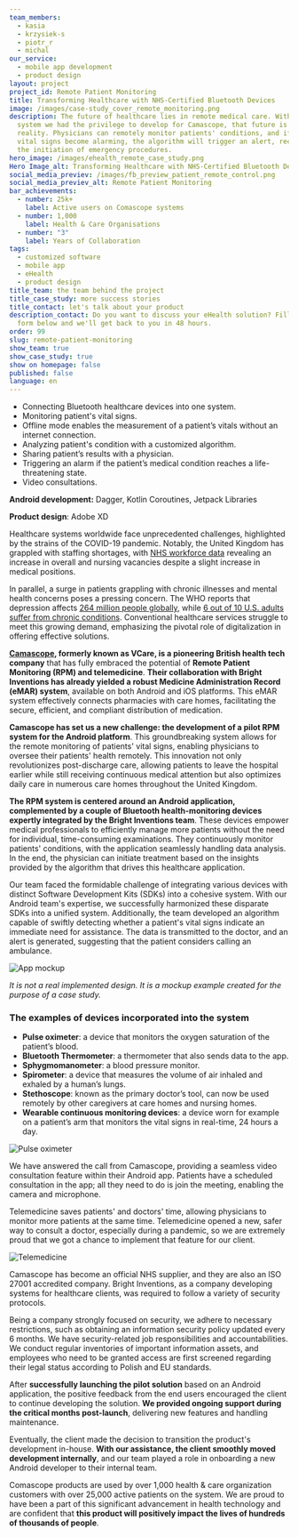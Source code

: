 ```yaml
---
team_members:
  - kasia
  - krzysiek-s
  - piotr_r
  - michal
our_service:
  - mobile app development
  - product design
layout: project
project_id: Remote Patient Monitoring
title: Transforming Healthcare with NHS-Certified Bluetooth Devices
image: /images/case-study_cover_remote_monitoring.png
description: The future of healthcare lies in remote medical care. With the
  system we had the privilege to develop for Camascope, that future is already a
  reality. Physicians can remotely monitor patients' conditions, and if their
  vital signs become alarming, the algorithm will trigger an alert, recommending
  the initiation of emergency procedures.
hero_image: /images/ehealth_remote_case_study.png
Hero Image_alt: Transforming Healthcare with NHS-Certified Bluetooth Devices
social_media_previev: /images/fb_preview_patient_remote_control.png
social_media_previev_alt: Remote Patient Monitoring
bar_achievements:
  - number: 25k+
    label: Active users on Comascope systems
  - number: 1,000
    label: Health & Care Organisations
  - number: "3"
    label: Years of Collaboration
tags:
  - customized software
  - mobile app
  - eHealth
  - product design
title_team: the team behind the project
title_case_study: more success stories
title_contact: let's talk about your product
description_contact: Do you want to discuss your eHealth solution? Fill out the
  form below and we'll get back to you in 48 hours.
order: 99
slug: remote-patient-monitoring
show_team: true
show_case_study: true
show on homepage: false
published: false
language: en
---
```

<TitleWithIcon sectionTitle="key features built by Bright Inventions:" titleIcon="/images/icons_features_svg.svg" titleIconAlt="features" />

* Connecting Bluetooth healthcare devices into one system.
* Monitoring patient's vital signs.
* Offline mode enables the measurement of a patient’s vitals without an internet connection.
* Analyzing patient's condition with a customized algorithm.
* Sharing patient’s results with a physician.
* Triggering an alarm if the patient’s medical condition reaches a life-threatening state.
* Video consultations.

<TitleWithIcon sectionTitle="stack" titleIcon="/images/skills.svg" titleIconAlt="bright" />

<Gallery images='[{"src":"/images/android_stack_logo.svg","alt":"Android"},{"src":"/images/kotlin_stack_logo.svg","alt":"Kotlin"},{"src":"/images/adobexdstack_logo.svg"}]' />

**Android development:** Dagger, Kotlin Coroutines, Jetpack Libraries

**Product design**: Adobe XD

<TitleWithIcon sectionTitle="addressing staff shortages and rising health challenges" titleIcon="/images/icon_title_about.svg" titleIconAlt="addressing staff shortages & rising health challenge" />

Healthcare systems worldwide face unprecedented challenges, highlighted by the strains of the COVID-19 pandemic. Notably, the United Kingdom has grappled with staffing shortages, with [NHS workforce data](https://lordslibrary.parliament.uk/staff-shortages-in-the-nhs-and-social-care-sectors/#heading-1) revealing an increase in overall and nursing vacancies despite a slight increase in medical positions.

In parallel, a surge in patients grappling with chronic illnesses and mental health concerns poses a pressing concern. The WHO reports that depression affects [264 million people globally,](https://www.who.int/news-room/fact-sheets/detail/mental-disorders) while [6 out of 10 U.S. adults suffer from chronic conditions](https://www.cdc.gov/chronicdisease/about/index.htm). Conventional healthcare services struggle to meet this growing demand, emphasizing the pivotal role of digitalization in offering effective solutions.

<TitleWithIcon sectionTitle="empowering healthcare transformation: RPM and telemedicine" titleIcon="/images/icon_title_goal.svg" titleIconAlt="empowering healthcare transformation: RPM and telemedicine" />

**[Camascope](https://www.camascope.com/), formerly known as VCare, is a pioneering British health tech company** that has fully embraced the potential of **Remote Patient Monitoring (RPM) and telemedicine**. **Their collaboration with Bright Inventions has already yielded a robust Medicine Administration Record (eMAR) system**, available on both Android and iOS platforms. This eMAR system effectively connects pharmacies with care homes, facilitating the secure, efficient, and compliant distribution of medication.

**Camascope has set us a new challenge: the development of a pilot RPM system for the Android platform**. This groundbreaking system allows for the remote monitoring of patients' vital signs, enabling physicians to oversee their patients' health remotely. This innovation not only revolutionizes post-discharge care, allowing patients to leave the hospital earlier while still receiving continuous medical attention but also optimizes daily care in numerous care homes throughout the United Kingdom.

**The RPM system is centered around an Android application, complemented by a couple of Bluetooth health-monitoring devices expertly integrated by the Bright Inventions team**. These devices empower medical professionals to efficiently manage more patients without the need for individual, time-consuming examinations. They continuously monitor patients' conditions, with the application seamlessly handling data analysis. In the end, the physician can initiate treatment based on the insights provided by the algorithm that drives this healthcare application.

<AnchorLink href='#contactForm' text='let’s talk about your project'/>

<TitleWithIcon sectionTitle="the challenge of integrating Bluetooth devices into a system" titleIcon="/images/two_flags.svg" titleIconAlt="the challenge" />

Our team faced the formidable challenge of integrating various devices with distinct Software Development Kits (SDKs) into a cohesive system. With our Android team's expertise, we successfully harmonized these disparate SDKs into a unified system. Additionally, the team developed an algorithm capable of swiftly detecting whether a patient's vital signs indicate an immediate need for assistance. The data is transmitted to the doctor, and an alert is generated, suggesting that the patient considers calling an ambulance.

<div class="image"><img src="/images/patient-s-parameters.png" alt="App mockup" title="It is not a real implemented design. It is a mockup example created for the purpose of a case study."  /> </div>

*It is not a real implemented design. It is a mockup example created for the purpose of a case study.*

### The examples of devices incorporated into the system

* **Pulse oximeter**: a device that monitors the oxygen saturation of the patient’s blood.
* **Bluetooth Thermometer**: a thermometer that also sends data to the app.
* **Sphygmomanometer**: a blood pressure monitor.
* **Spirometer**: a device that measures the volume of air inhaled and exhaled by a human’s lungs.
* **Stethoscope**: known as the primary doctor’s tool, can now be used remotely by other caregivers at care homes and nursing homes.
* **Wearable continuous monitoring devices**: a device worn for example on a patient’s arm that monitors the vital signs in real-time, 24 hours a day.

<div class="image"><img src="/images/pulse_oximeter.png" alt="Pulse oximeter" title="Pulse oximeter"  /> </div>

<TitleWithIcon sectionTitle="revolutionizing healthcare access with video consultations" titleIcon="/images/icon_title_products.svg" titleIconAlt="revolutionizing healthcare access with video consultations" />

We have answered the call from Camascope, providing a seamless video consultation feature within their Android app. Patients have a scheduled consultation in the app; all they need to do is join the meeting, enabling the camera and microphone. 

Telemedicine saves patients' and doctors' time, allowing physicians to monitor more patients at the same time. Telemedicine opened a new, safer way to consult a doctor, especially during a pandemic, so we are extremely proud that we got a chance to implement that feature for our client.

<div class="image"><img src="/images/telemedicine.png" alt="Telemedicine" title="Telemedicine"  /> </div>

<TitleWithIcon sectionTitle="supporting the client in setting ISO healthcare standards" titleIcon="/images/three_flags.svg" titleIconAlt="supporting the client in setting ISO healthcare standards" />

Camascope has become an official NHS supplier, and they are also an ISO 27001 accredited company. Bright Inventions, as a company developing systems for healthcare clients, was required to follow a variety of security protocols. 

Being a company strongly focused on security, we adhere to necessary restrictions, such as obtaining an information security policy updated every 6 months. We have security-related job responsibilities and accountabilities. We conduct regular inventories of important information assets, and employees who need to be granted access are first screened regarding their legal status according to Polish and EU standards.

<TitleWithIcon sectionTitle="the outcome of Camascope and Bright Inventions collaboration" titleIcon="/images/icon_result_svg.svg" titleIconAlt="the outcome of Camascope and Bright Inventions collaboration" />

After **successfully launching the pilot solution** based on an Android application, the positive feedback from the end users encouraged the client to continue developing the solution. **We provided ongoing support during the critical months post-launch**, delivering new features and handling maintenance. 

Eventually, the client made the decision to transition the product's development in-house. **With our assistance, the client smoothly moved development internally**, and our team played a role in onboarding a new Android developer to their internal team. 

Comascope products are used by over 1,000 health & care organization customers with over 25,000 active patients on the system. We are proud to have been a part of this significant advancement in health technology and are confident that **this product will positively impact the lives of hundreds of thousands of people**.